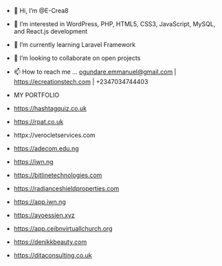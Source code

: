 - 👋 Hi, I’m @E-Crea8
- 👀 I’m interested in WordPress, PHP, HTML5, CSS3, JavaScript, MySQL, and React.js development
- 🌱 I’m currently learning Laravel Framework
- 💞️ I’m looking to collaborate on open projects
- 📫 How to reach me ... ogundare.emmanuel@gmail.com | https://ecreationstech.com | +2347034744403


- MY PORTFOLIO
- https://hashtagquiz.co.uk
- https://rpat.co.uk
- httpx://verocletservices.com
- https://adecom.edu.ng
- https://iwn.ng
- https://bitlinetechnologies.com
- https://radianceshieldproperties.com
- https://app.iwn.ng
- https://ayoessien.xyz
- https://app.ceibnvirtuallchurch.org
- https://denikkbeauty.com
- https://ditaconsulting.co.uk

<!---
E-Crea8/E-Crea8 is a ✨ special ✨ repository because its `README.md` (this file) appears on your GitHub profile.
You can click the Preview link to take a look at your changes.
--->

